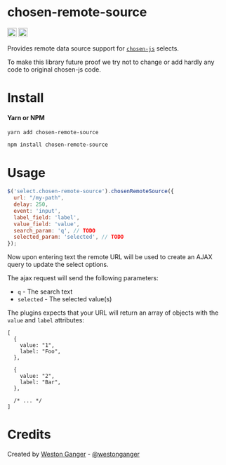 # chosen-remote-source
<a href="https://badge.fury.io/js/chosen-remote-source" target="_blank"><img height="21" style='border:0px;height:21px;' border='0' src="https://badge.fury.io/js/chosen-remote-source.svg" alt="NPM Version"></a>
<a href='https://www.npmjs.org/package/chosen-remote-source' target='_blank'><img height='21' style='border:0px;height:21px;' src='https://img.shields.io/npm/dt/chosen-remote-source.svg?label=NPM+Downloads' border='0' alt='NPM Downloads' /></a>

Provides remote data source support for [`chosen-js`](https://github.com/harvesthq/chosen) selects.

To make this library future proof we try not to change or add hardly any code to original chosen-js code.

# Install

#### Yarn or NPM
```
yarn add chosen-remote-source

npm install chosen-remote-source
```

# Usage
```javascript
$('select.chosen-remote-source').chosenRemoteSource({
  url: "/my-path",
  delay: 250,
  event: 'input',
  label_field: 'label',
  value_field: 'value',
  search_param: 'q', // TODO
  selected_param: 'selected', // TODO
});
```

Now upon entering text the remote URL will be used to create an AJAX query to update the select options.

The ajax request will send the following parameters:

- `q` - The search text
- `selected` - The selected value(s)

The plugins expects that your URL will return an array of objects with the `value` and `label` attributes:

```
[
  {
    value: "1",
    label: "Foo",
  },

  {
    value: "2",
    label: "Bar",
  },
  
  /* ... */
]
```

# Credits

Created by [Weston Ganger](https://westonganger.com) - [@westonganger](https://github.com/westonganger)
